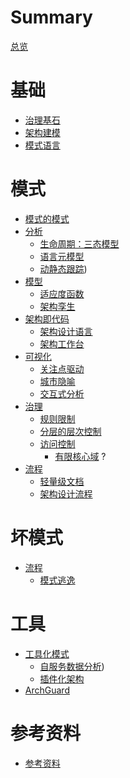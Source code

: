 # Summary

[总览](README.md)

# 基础

- [治理基石](./basic/architecture-basic.md)
- [架构建模](./basic/architecture-modeling.md)
- [模式语言](basic/pattern-language.md)

# 模式

- [模式的模式](patterns/README.md)
- [分析]()
    - [生命周期：三态模型](patterns/analysis-lifecycle.md)
    - [语言元模型](./patterns/language-metamodel.md)
    - [动静态跟踪](./patterns/analysis-dynamic-tracing.md))
- [模型]()
    - [适应度函数](./patterns/fitness-function.md)
    - [架构孪生](./patterns/architecture-twin.md)
- [架构即代码](./patterns/architecture-as-code.md)
    - [架构设计语言](./patterns/architecture-language.md)
    - [架构工作台](./patterns/architecture-workbench.md)
- [可视化]()
    - [关注点驱动](./patterns/focus-driven.md)
    - [城市隐喻](./patterns/city-metaphor.md)
    - [交互式分析](./patterns/interactive-analysis.md)
- [治理]()
    - [规则限制](./patterns/linter.md)
    - [分层的层次控制](./patterns/layered-control.md)
    - [访问控制](./patterns/access-control.md)
        - [有限核心域](./patterns/limited-core-domain.md) ?
- [流程]()
    - [轻量级文档](./patterns/lightweight-documentation.md)
    - [架构设计流程](./patterns/architecture-design-process.md)

# 坏模式

- [流程]()
    - [模式逃逸](./bad-patterns/pattern-escape.md)

# 工具

- [工具化模式]()
    - [自服务数据分析](./tools/self-service-data-analysis.md))
    - [插件化架构](./tools/plugin-system.md)
- [ArchGuard](./tools/basic.md)

# 参考资料

- [参考资料](./reference/README.md)
